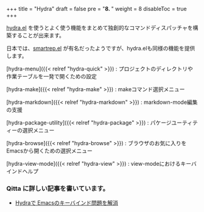 +++
title = "Hydra"
draft = false
pre = "<b>8. </b>"
weight = 8
disableToc = true
+++

[hydra.el](https://github.com/abo-abo/hydra) を使うとよく使う機能をまとめて独創的なコマンドディスパッチャを構築することが出来ます。

日本では、[smartrep.el](http://sheephead.homelinux.org/2011/12/19/6930/) が有名だったようですが、hydra.elも同様の機能を提供します。

[hydra-menu]({{< relref "hydra-quick" >}})
: プロジェクトのディレクトリや作業テーブルを一発で開くための設定

[hydra-make]({{< relref "hydra-make" >}})
: makeコマンド選択メニュー

[hydra-markdown]({{< relref "hydra-markdown" >}})
: markdown-mode編集の支援

[hydra-package-utility]({{< relref "hydra-package" >}})
: パケージユーティティーの選択メニュー

[hydra-browse]({{< relref "hydra-browse" >}})
: ブラウザのお気に入りをEmacsから開くための選択メニュー

[hydra-view-mode]({{< relref "hydra-view" >}})
: view-modeにおけるキーバインドヘルプ

### Qitta に詳しい記事を書いています。

* [Hydraで Emacsのキーバインド問題を解消](https://qiita.com/minoruGH/items/3776090fba46b1f9c228)
